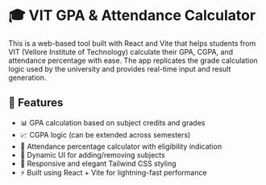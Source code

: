 # 🎓 VIT GPA & Attendance Calculator

This is a web-based tool built with React and Vite that helps students from VIT (Vellore Institute of Technology) calculate their GPA, CGPA, and attendance percentage with ease. The app replicates the grade calculation logic used by the university and provides real-time input and result generation.

## 🚀 Features

- 📊 GPA calculation based on subject credits and grades
- 📈 CGPA logic (can be extended across semesters)
- 📅 Attendance percentage calculator with eligibility indication
- 🔄 Dynamic UI for adding/removing subjects
- 🎨 Responsive and elegant Tailwind CSS styling
- ⚡ Built using React + Vite for lightning-fast performance
